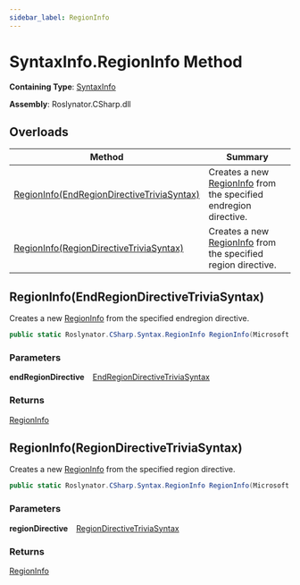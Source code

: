 ```yaml
---
sidebar_label: RegionInfo
---
```


# SyntaxInfo\.RegionInfo Method

**Containing Type**: [SyntaxInfo](../index.md)

**Assembly**: Roslynator\.CSharp\.dll

## Overloads

| Method | Summary |
| ------ | ------- |
| [RegionInfo(EndRegionDirectiveTriviaSyntax)](#Roslynator_CSharp_SyntaxInfo_RegionInfo_Microsoft_CodeAnalysis_CSharp_Syntax_EndRegionDirectiveTriviaSyntax_) | Creates a new [RegionInfo](../../Syntax/RegionInfo/index.md) from the specified endregion directive\. |
| [RegionInfo(RegionDirectiveTriviaSyntax)](#Roslynator_CSharp_SyntaxInfo_RegionInfo_Microsoft_CodeAnalysis_CSharp_Syntax_RegionDirectiveTriviaSyntax_) | Creates a new [RegionInfo](../../Syntax/RegionInfo/index.md) from the specified region directive\. |

## RegionInfo\(EndRegionDirectiveTriviaSyntax\) <a id="Roslynator_CSharp_SyntaxInfo_RegionInfo_Microsoft_CodeAnalysis_CSharp_Syntax_EndRegionDirectiveTriviaSyntax_"></a>

  
Creates a new [RegionInfo](../../Syntax/RegionInfo/index.md) from the specified endregion directive\.

```csharp
public static Roslynator.CSharp.Syntax.RegionInfo RegionInfo(Microsoft.CodeAnalysis.CSharp.Syntax.EndRegionDirectiveTriviaSyntax endRegionDirective)
```

### Parameters

**endRegionDirective** &ensp; [EndRegionDirectiveTriviaSyntax](https://docs.microsoft.com/en-us/dotnet/api/microsoft.codeanalysis.csharp.syntax.endregiondirectivetriviasyntax)

### Returns

[RegionInfo](../../Syntax/RegionInfo/index.md)

## RegionInfo\(RegionDirectiveTriviaSyntax\) <a id="Roslynator_CSharp_SyntaxInfo_RegionInfo_Microsoft_CodeAnalysis_CSharp_Syntax_RegionDirectiveTriviaSyntax_"></a>

  
Creates a new [RegionInfo](../../Syntax/RegionInfo/index.md) from the specified region directive\.

```csharp
public static Roslynator.CSharp.Syntax.RegionInfo RegionInfo(Microsoft.CodeAnalysis.CSharp.Syntax.RegionDirectiveTriviaSyntax regionDirective)
```

### Parameters

**regionDirective** &ensp; [RegionDirectiveTriviaSyntax](https://docs.microsoft.com/en-us/dotnet/api/microsoft.codeanalysis.csharp.syntax.regiondirectivetriviasyntax)

### Returns

[RegionInfo](../../Syntax/RegionInfo/index.md)

